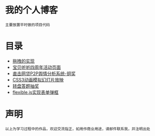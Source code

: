# 我的个人博客   
`主要放置平时做的项目代码`
# 目录
 * [拖拽的实现](http://simplywenjing.github.io/2016Project/Drag/index.html)
 * [宝贝听听四周年活动页面](http://simplywenjing.github.io/2016Project/Fourth/index.html)
 * [直击网贷P2P舆情分析系统-铜奖](http://simplywenjing.github.io/2016Project/P2P-Opinion-Analysis-System/index.html)
 * [CSS3动画模拟幻灯片放映](http://simplywenjing.github.io/2016Project/SliderShow/slide-show.html)
 * [转盘答题抽奖](http://simplywenjing.github.io/2016Project/turnplate/index2.html)
 * [flexible.js实现表单弹框](http://simplywenjing.github.io/2016Project/new/index.html)

# 声明
`以上为学习过程中的作品，欢迎交流指正，如用作商业用途，请邮件联系我，并注明出处`

